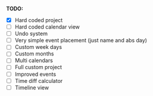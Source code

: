 **TODO:**
- [x] Hard coded project
- [ ] Hard coded calendar view
- [ ] Undo system
- [ ] Very simple event placement (just name and abs day)
- [ ] Custom week days
- [ ] Custom months
- [ ] Multi calendars
- [ ] Full custom project
- [ ] Improved events
- [ ] Time diff calculator
- [ ] Timeline view

